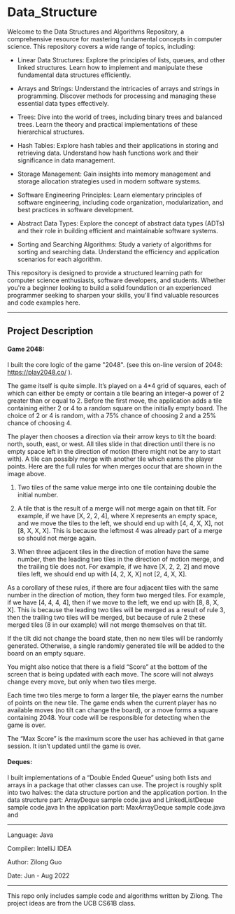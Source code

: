 # Data_Structure
Welcome to the Data Structures and Algorithms Repository, a comprehensive resource for mastering fundamental concepts in computer science. This repository covers a wide range of topics, including:

* Linear Data Structures: Explore the principles of lists, queues, and other linked structures. Learn how to implement and manipulate these fundamental data structures efficiently.

* Arrays and Strings: Understand the intricacies of arrays and strings in programming. Discover methods for processing and managing these essential data types effectively.

* Trees: Dive into the world of trees, including binary trees and balanced trees. Learn the theory and practical implementations of these hierarchical structures.

* Hash Tables: Explore hash tables and their applications in storing and retrieving data. Understand how hash functions work and their significance in data management.

* Storage Management: Gain insights into memory management and storage allocation strategies used in modern software systems.

* Software Engineering Principles: Learn elementary principles of software engineering, including code organization, modularization, and best practices in software development.

* Abstract Data Types: Explore the concept of abstract data types (ADTs) and their role in building efficient and maintainable software systems.

* Sorting and Searching Algorithms: Study a variety of algorithms for sorting and searching data. Understand the efficiency and application scenarios for each algorithm.

This repository is designed to provide a structured learning path for computer science enthusiasts, software developers, and students. Whether you're a beginner looking to build a solid foundation or an experienced programmer seeking to sharpen your skills, you'll find valuable resources and code examples here.

---

## Project Description

#### Game 2048:
I built the core logic of the game "2048".  (see this on-line version of 2048: https://play2048.co/ ).

The game itself is quite simple. It’s played on a 4*4 grid of squares, each of which can either be empty or contain a tile bearing an integer–a power of 2 greater than or equal to 2. Before the first move, the application adds a tile containing either 2 or 4 to a random square on the initially empty board. The choice of 2 or 4 is random, with a 75% chance of choosing 2 and a 25% chance of choosing 4.

The player then chooses a direction via their arrow keys to tilt the board: north, south, east, or west. All tiles slide in that direction until there is no empty space left in the direction of motion (there might not be any to start with). A tile can possibly merge with another tile which earns the player points.
Here are the full rules for when merges occur that are shown in the image above.

1. Two tiles of the same value merge into one tile containing double the initial number.

2. A tile that is the result of a merge will not merge again on that tilt. For example, if we have [X, 2, 2, 4], where X represents an empty space, and we move the tiles to the left, we should end up with [4, 4, X, X], not [8, X, X, X]. This is because the leftmost 4 was already part of a merge so should not merge again.

3. When three adjacent tiles in the direction of motion have the same number, then the leading two tiles in the direction of motion merge, and the trailing tile does not. For example, if we have [X, 2, 2, 2] and move tiles left, we should end up with [4, 2, X, X] not [2, 4, X, X].

As a corollary of these rules, if there are four adjacent tiles with the same number in the direction of motion, they form two merged tiles. For example, if we have [4, 4, 4, 4], then if we move to the left, we end up with [8, 8, X, X]. This is because the leading two tiles will be merged as a result of rule 3, then the trailing two tiles will be merged, but because of rule 2 these merged tiles (8 in our example) will not merge themselves on that tilt.

If the tilt did not change the board state, then no new tiles will be randomly generated. Otherwise, a single randomly generated tile will be added to the board on an empty square. 

You might also notice that there is a field “Score” at the bottom of the screen that is being updated with each move. The score will not always change every move, but only when two tiles merge. 

Each time two tiles merge to form a larger tile, the player earns the number of points on the new tile. The game ends when the current player has no available moves (no tilt can change the board), or a move forms a square containing 2048. Your code will be responsible for detecting when the game is over.

The “Max Score” is the maximum score the user has achieved in that game session. It isn’t updated until the game is over.

#### Deques:

I built implementations of a “Double Ended Queue” using both lists and arrays in a package that other classes can use. The project is roughly split into two halves: the data structure portion and the application portion.
In the data structure part: ArrayDeque sample code.java and LinkedListDeque sample code.java
In the application part: MaxArrayDeque sample code.java and 

---

Language: Java

Compiler: IntelliJ IDEA

Author: Zilong Guo

Date: Jun - Aug 2022

---

This repo only includes sample code and algorithms written by Zilong. The project ideas are from the UCB CS61B class.
